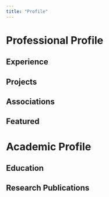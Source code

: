 ```yaml
---
title: "Profile"
---
```

# Professional Profile
## Experience
## Projects
## Associations
## Featured

# Academic Profile
## Education
## Research Publications

